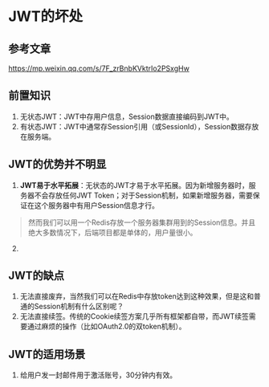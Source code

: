 # JWT的坏处



## 参考文章

https://mp.weixin.qq.com/s/7F_zrBnbKVktrIo2PSxgHw



## 前置知识

1. 无状态JWT：JWT中存用户信息，Session数据直接编码到JWT中。
2. 有状态JWT：JWT中通常存Session引用（或SessionId），Session数据存放在服务端。



## JWT的优势并不明显

1. **JWT易于水平拓展**：无状态的JWT才易于水平拓展。因为新增服务器时，服务器不会存放任何JWT Token；对于Session机制，如果新增服务器，需要保证在这个服务器中有用户Session信息才行。

> 然而我们可以用一个Redis存放一个服务器集群用到的Session信息。并且绝大多数情况下，后端项目都是单体的，用户量很小。



2. 



## JWT的缺点

1. 无法直接废弃，当然我们可以在Redis中存放token达到这种效果，但是这和普通的Session机制有什么区别呢？
2. 无法直接续签。传统的Cookie续签方案几乎所有框架都自带，而JWT续签需要通过麻烦的操作（比如OAuth2.0的双token机制）。





## JWT的适用场景

1. 给用户发一封邮件用于激活账号，30分钟内有效。
